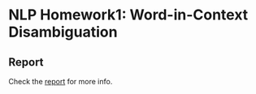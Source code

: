 # NLP Homework1: Word-in-Context Disambiguation

## Report
Check the [report](/report.pdf) for more info.
